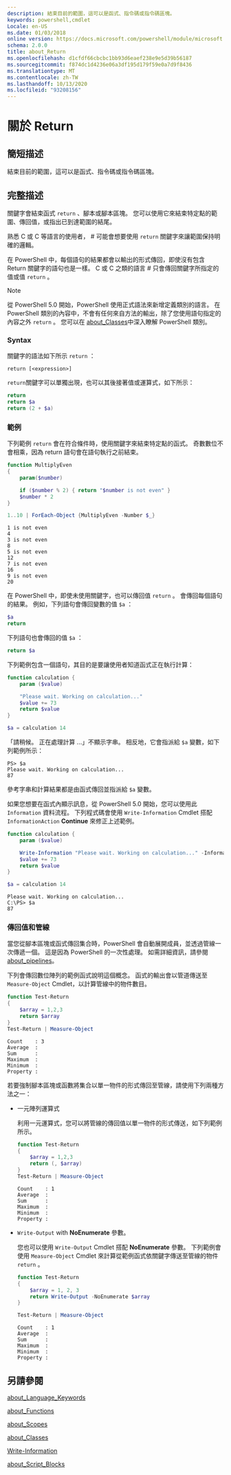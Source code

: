 ```yaml
---
description: 結束目前的範圍，這可以是函式、指令碼或指令碼區塊。
keywords: powershell,cmdlet
Locale: en-US
ms.date: 01/03/2018
online version: https://docs.microsoft.com/powershell/module/microsoft.powershell.core/about/about_return?view=powershell-7&WT.mc_id=ps-gethelp
schema: 2.0.0
title: about_Return
ms.openlocfilehash: d1cfdf66cbcbc1bb93d6eaef238e9e5d39b56187
ms.sourcegitcommit: f874dc1d4236e06a3df195d179f59e0a7d9f8436
ms.translationtype: MT
ms.contentlocale: zh-TW
ms.lasthandoff: 10/13/2020
ms.locfileid: "93208156"
---
```

# <a name="about-return"></a>關於 Return

## <a name="short-description"></a>簡短描述

結束目前的範圍，這可以是函式、指令碼或指令碼區塊。

## <a name="long-description"></a>完整描述

關鍵字會結束函式 `return` 、腳本或腳本區塊。 您可以使用它來結束特定點的範圍、傳回值，或指出已到達範圍的結尾。

熟悉 C 或 C 等語言的使用者， \# 可能會想要使用 `return` 關鍵字來讓範圍保持明確的邏輯。

在 PowerShell 中，每個語句的結果都會以輸出的形式傳回，即使沒有包含 Return 關鍵字的語句也是一樣。 C 或 C 之類的語言 \# 只會傳回關鍵字所指定的值或值 `return` 。

> [!NOTE]
> 從 PowerShell 5.0 開始，PowerShell 使用正式語法來新增定義類別的語言。  在 PowerShell 類別的內容中，不會有任何來自方法的輸出，除了您使用語句指定的內容之外 `return` 。 您可以在 [about_Classes](about_Classes.md)中深入瞭解 PowerShell 類別。

### <a name="syntax"></a>Syntax

關鍵字的語法如下所示 `return` ：

```
return [<expression>]
```

`return`關鍵字可以單獨出現，也可以其後接著值或運算式，如下所示：

```powershell
return
return $a
return (2 + $a)
```

### <a name="examples"></a>範例

下列範例 `return` 會在符合條件時，使用關鍵字來結束特定點的函式。 奇數數位不會相乘，因為 return 語句會在語句執行之前結束。

```powershell
function MultiplyEven
{
    param($number)

    if ($number % 2) { return "$number is not even" }
    $number * 2
}

1..10 | ForEach-Object {MultiplyEven -Number $_}
```

```output
1 is not even
4
3 is not even
8
5 is not even
12
7 is not even
16
9 is not even
20
```

在 PowerShell 中，即使未使用關鍵字，也可以傳回值 `return` 。
會傳回每個語句的結果。 例如，下列語句會傳回變數的值 `$a` ：

```powershell
$a
return
```

下列語句也會傳回的值 `$a` ：

```powershell
return $a
```

下列範例包含一個語句，其目的是要讓使用者知道函式正在執行計算：

```powershell
function calculation {
    param ($value)

    "Please wait. Working on calculation..."
    $value += 73
    return $value
}

$a = calculation 14
```

「請稍候。 正在處理計算 ...」不顯示字串。 相反地，它會指派給 `$a` 變數，如下列範例所示：

```
PS> $a
Please wait. Working on calculation...
87
```

參考字串和計算結果都是由函式傳回並指派給 `$a` 變數。

如果您想要在函式內顯示訊息，從 PowerShell 5.0 開始，您可以使用此 `Information` 資料流程。 下列程式碼會使用 `Write-Information` Cmdlet 搭配 `InformationAction` **Continue** 來修正上述範例。

```powershell
function calculation {
    param ($value)

    Write-Information "Please wait. Working on calculation..." -InformationAction Continue
    $value += 73
    return $value
}

$a = calculation 14
```

```output
Please wait. Working on calculation...
C:\PS> $a
87
```

### <a name="return-values-and-the-pipeline"></a>傳回值和管線

當您從腳本區塊或函式傳回集合時，PowerShell 會自動展開成員，並透過管線一次傳遞一個。 這是因為 PowerShell 的一次性處理。 如需詳細資訊，請參閱 [about_pipelines](about_pipelines.md)。

下列會傳回數位陣列的範例函式說明這個概念。 函式的輸出會以管道傳送至 `Measure-Object` Cmdlet，以計算管線中的物件數目。

```powershell
function Test-Return
{
    $array = 1,2,3
    return $array
}
Test-Return | Measure-Object
```

```Output
Count    : 3
Average  :
Sum      :
Maximum  :
Minimum  :
Property :
```

若要強制腳本區塊或函數將集合以單一物件的形式傳回至管線，請使用下列兩種方法之一：

- 一元陣列運算式

  利用一元運算式，您可以將管線的傳回值以單一物件的形式傳送，如下列範例所示。

  ```powershell
  function Test-Return
  {
      $array = 1,2,3
      return (, $array)
  }
  Test-Return | Measure-Object
  ```

  ```Output
  Count    : 1
  Average  :
  Sum      :
  Maximum  :
  Minimum  :
  Property :
  ```

- `Write-Output` with **NoEnumerate** 參數。

  您也可以使用 `Write-Output` Cmdlet 搭配 **NoEnumerate** 參數。 下列範例會使用 `Measure-Object` Cmdlet 來計算從範例函式依關鍵字傳送至管線的物件 `return` 。

  ```powershell
  function Test-Return
  {
      $array = 1, 2, 3
      return Write-Output -NoEnumerate $array
  }

  Test-Return | Measure-Object
  ```

  ```Output
  Count    : 1
  Average  :
  Sum      :
  Maximum  :
  Minimum  :
  Property :
  ```

## <a name="see-also"></a>另請參閱

[about_Language_Keywords](about_Language_Keywords.md)

[about_Functions](about_Functions.md)

[about_Scopes](about_Scopes.md)

[about_Classes](about_Classes.md)

[Write-Information](xref:Microsoft.PowerShell.Utility.Write-Information)

[about_Script_Blocks](about_Script_Blocks.md)
